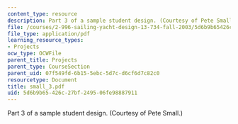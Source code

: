```yaml
---
content_type: resource
description: Part 3 of a sample student design. (Courtesy of Pete Small.)
file: /courses/2-996-sailing-yacht-design-13-734-fall-2003/5d6b9b65426c27bf249506fe98887911_small_3.pdf
file_type: application/pdf
learning_resource_types:
- Projects
ocw_type: OCWFile
parent_title: Projects
parent_type: CourseSection
parent_uid: 07f549fd-6b15-5ebc-5d7c-d6cf6d7c82c0
resourcetype: Document
title: small_3.pdf
uid: 5d6b9b65-426c-27bf-2495-06fe98887911
---
```

Part 3 of a sample student design. (Courtesy of Pete Small.)

